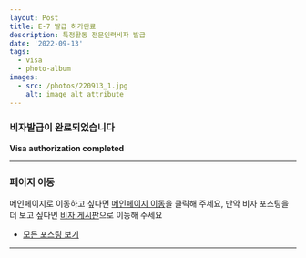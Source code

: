 ```yaml
---
layout: Post
title: E-7 발급 허가완료
description: 특정활동 전문인력비자 발급
date: '2022-09-13'
tags:
  - visa
  - photo-album
images:
  - src: /photos/220913_1.jpg
    alt: image alt attribute
---
```


### 비자발급이 완료되었습니다

**Visa authorization completed**

---

### 페이지 이동

메인페이지로 이동하고 싶다면 [메인페이지 이동](/)을 클릭해 주세요, 만약 비자 포스팅을 더 보고 싶다면 [비자 게시판](/tags/visa)으로 이동해 주세요

- [모든 포스팅 보기](/tags/photo-album)

---